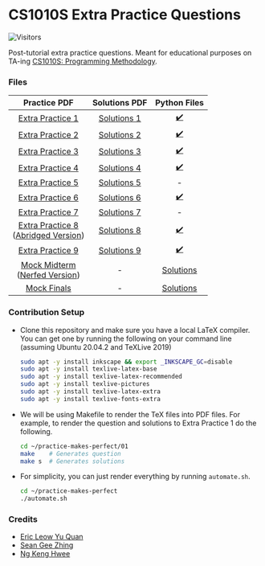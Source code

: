# CS1010S Extra Practice Questions
![Visitors](https://visitor-badge.laobi.icu/badge?page_id=RussellDash332/practice-makes-perfect)

Post-tutorial extra practice questions. Meant for educational purposes on TA-ing [CS1010S: Programming Methodology](https://nusmods.com/modules/CS1010S/programming-methodology).

### Files
|Practice PDF|Solutions PDF|Python Files|
|:---:|:---:|:--:|
|[Extra Practice 1](https://github.com/RussellDash332/practice-makes-perfect/blob/main/01/extra-1.pdf)|[Solutions 1](https://github.com/RussellDash332/practice-makes-perfect/blob/main/01/extra-1-solutions.pdf)|[✔️](https://github.com/RussellDash332/practice-makes-perfect/tree/main/01/py)|
|[Extra Practice 2](https://github.com/RussellDash332/practice-makes-perfect/blob/main/02/extra-2.pdf)|[Solutions 2](https://github.com/RussellDash332/practice-makes-perfect/blob/main/02/extra-2-solutions.pdf)|[✔️](https://github.com/RussellDash332/practice-makes-perfect/tree/main/02/py)|
|[Extra Practice 3](https://github.com/RussellDash332/practice-makes-perfect/blob/main/03/extra-3.pdf)|[Solutions 3](https://github.com/RussellDash332/practice-makes-perfect/blob/main/03/extra-3-solutions.pdf)|[✔️](https://github.com/RussellDash332/practice-makes-perfect/tree/main/03/py)|
|[Extra Practice 4](https://github.com/RussellDash332/practice-makes-perfect/blob/main/04/extra-4.pdf)|[Solutions 4](https://github.com/RussellDash332/practice-makes-perfect/blob/main/04/extra-4-solutions.pdf)|[✔️](https://github.com/RussellDash332/practice-makes-perfect/tree/main/04/py)|
|[Extra Practice 5](https://github.com/RussellDash332/practice-makes-perfect/blob/main/05/extra-5.pdf)|[Solutions 5](https://github.com/RussellDash332/practice-makes-perfect/blob/main/05/extra-5-solutions.pdf)|-|
|[Extra Practice 6](https://github.com/RussellDash332/practice-makes-perfect/blob/main/06/extra-6.pdf)|[Solutions 6](https://github.com/RussellDash332/practice-makes-perfect/blob/main/06/extra-6-solutions.pdf)|[✔️](https://github.com/RussellDash332/practice-makes-perfect/tree/main/06/py)|
|[Extra Practice 7](https://github.com/RussellDash332/practice-makes-perfect/blob/main/07/extra-7.pdf)|[Solutions 7](https://github.com/RussellDash332/practice-makes-perfect/blob/main/07/extra-7-solutions.pdf)|-|
|[Extra Practice 8](https://github.com/RussellDash332/practice-makes-perfect/blob/main/08/extra-8.pdf)<br>([Abridged Version](https://github.com/RussellDash332/practice-makes-perfect/blob/main/08/extra-8q.pdf))|[Solutions 8](https://github.com/RussellDash332/practice-makes-perfect/blob/main/08/extra-8-solutions.pdf)|[✔️](https://github.com/RussellDash332/practice-makes-perfect/tree/main/08/py)|
|[Extra Practice 9](https://github.com/RussellDash332/practice-makes-perfect/blob/main/09/extra-9.pdf)|[Solutions 9](https://github.com/RussellDash332/practice-makes-perfect/blob/main/09/extra-9-solutions.pdf)|[✔️](https://github.com/RussellDash332/practice-makes-perfect/tree/main/09/py)|
|[Mock Midterm](https://github.com/RussellDash332/practice-makes-perfect/blob/main/Mock/Midterm/mock-midterm-unnerfed.pdf)<br>([Nerfed Version](https://github.com/RussellDash332/practice-makes-perfect/blob/main/Mock/Midterm/mock-midterm.pdf))|-|[Solutions](https://github.com/RussellDash332/practice-makes-perfect/blob/main/Mock/Midterm/mock-midterm-solutions.py)|
|[Mock Finals](https://github.com/RussellDash332/practice-makes-perfect/blob/main/Mock/Finals/mock-finals.pdf)|-|[Solutions](https://github.com/RussellDash332/practice-makes-perfect/blob/main/Mock/Finals/mock-finals-solutions.py)|

### Contribution Setup
- Clone this repository and make sure you have a local LaTeX compiler. You can get one by running the following on your command line (assuming Ubuntu 20.04.2 and TeXLive 2019)
    ```sh
    sudo apt -y install inkscape && export _INKSCAPE_GC=disable
    sudo apt -y install texlive-latex-base
    sudo apt -y install texlive-latex-recommended
    sudo apt -y install texlive-pictures
    sudo apt -y install texlive-latex-extra
    sudo apt -y install texlive-fonts-extra
    ```
- We will be using Makefile to render the TeX files into PDF files. For example, to render the question and solutions to Extra Practice 1 do the following.
    ```sh
    cd ~/practice-makes-perfect/01
    make    # Generates question
    make s  # Generates solutions
    ```
- For simplicity, you can just render everything by running `automate.sh`.
    ```sh
    cd ~/practice-makes-perfect
    ./automate.sh
    ```

### Credits
- [Eric Leow Yu Quan](https://github.com/shittake)
- [Sean Gee Zhing](https://github.com/pikasean)
- [Ng Keng Hwee](https://github.com/kenghweeng)